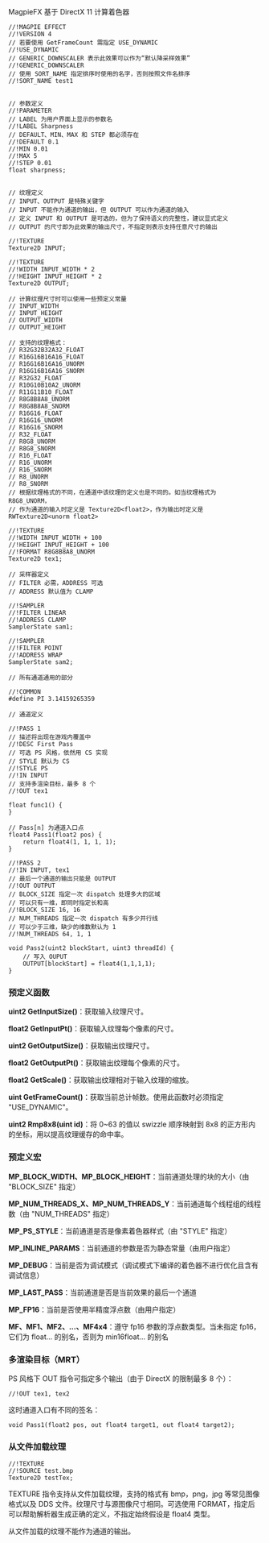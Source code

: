 MagpieFX 基于 DirectX 11 计算着色器

``` hlsl
//!MAGPIE EFFECT
//!VERSION 4
// 若要使用 GetFrameCount 需指定 USE_DYNAMIC
//!USE_DYNAMIC
// GENERIC_DOWNSCALER 表示此效果可以作为“默认降采样效果”
//!GENERIC_DOWNSCALER
// 使用 SORT_NAME 指定排序时使用的名字，否则按照文件名排序
//!SORT_NAME test1


// 参数定义
//!PARAMETER
// LABEL 为用户界面上显示的参数名
//!LABEL Sharpness
// DEFAULT、MIN、MAX 和 STEP 都必须存在
//!DEFAULT 0.1
//!MIN 0.01
//!MAX 5
//!STEP 0.01
float sharpness;


// 纹理定义
// INPUT、OUTPUT 是特殊关键字
// INPUT 不能作为通道的输出，但 OUTPUT 可以作为通道的输入
// 定义 INPUT 和 OUTPUT 是可选的，但为了保持语义的完整性，建议显式定义
// OUTPUT 的尺寸即为此效果的输出尺寸，不指定则表示支持任意尺寸的输出

//!TEXTURE
Texture2D INPUT;

//!TEXTURE
//!WIDTH INPUT_WIDTH * 2
//!HEIGHT INPUT_HEIGHT * 2
Texture2D OUTPUT;

// 计算纹理尺寸时可以使用一些预定义常量
// INPUT_WIDTH
// INPUT_HEIGHT
// OUTPUT_WIDTH
// OUTPUT_HEIGHT

// 支持的纹理格式：
// R32G32B32A32_FLOAT
// R16G16B16A16_FLOAT
// R16G16B16A16_UNORM
// R16G16B16A16_SNORM
// R32G32_FLOAT
// R10G10B10A2_UNORM
// R11G11B10_FLOAT
// R8G8B8A8_UNORM
// R8G8B8A8_SNORM
// R16G16_FLOAT
// R16G16_UNORM
// R16G16_SNORM
// R32_FLOAT
// R8G8_UNORM
// R8G8_SNORM
// R16_FLOAT
// R16_UNORM
// R16_SNORM
// R8_UNORM
// R8_SNORM
// 根据纹理格式的不同，在通道中该纹理的定义也是不同的。如当纹理格式为 R8G8_UNORM，
// 作为通道的输入时定义是 Texture2D<float2>，作为输出时定义是 RWTexture2D<unorm float2>

//!TEXTURE
//!WIDTH INPUT_WIDTH + 100
//!HEIGHT INPUT_HEIGHT + 100
//!FORMAT R8G8B8A8_UNORM
Texture2D tex1;

// 采样器定义
// FILTER 必需，ADDRESS 可选
// ADDRESS 默认值为 CLAMP

//!SAMPLER
//!FILTER LINEAR
//!ADDRESS CLAMP
SamplerState sam1;

//!SAMPLER
//!FILTER POINT
//!ADDRESS WRAP
SamplerState sam2;

// 所有通道通用的部分

//!COMMON
#define PI 3.14159265359

// 通道定义

//!PASS 1
// 描述将出现在游戏内覆盖中
//!DESC First Pass
// 可选 PS 风格，依然用 CS 实现
// STYLE 默认为 CS
//!STYLE PS
//!IN INPUT
// 支持多渲染目标，最多 8 个
//!OUT tex1

float func1() {
}

// Pass[n] 为通道入口点
float4 Pass1(float2 pos) {
    return float4(1, 1, 1, 1);
}

//!PASS 2
//!IN INPUT, tex1
// 最后一个通道的输出只能是 OUTPUT
//!OUT OUTPUT
// BLOCK_SIZE 指定一次 dispatch 处理多大的区域
// 可以只有一维，即同时指定长和高
//!BLOCK_SIZE 16, 16
// NUM_THREADS 指定一次 dispatch 有多少并行线
// 可以少于三维，缺少的维数默认为 1
//!NUM_THREADS 64, 1, 1

void Pass2(uint2 blockStart, uint3 threadId) {
    // 写入 OUPUT
    OUTPUT[blockStart] = float4(1,1,1,1);
}
```

### 预定义函数

**uint2 GetInputSize()**：获取输入纹理尺寸。

**float2 GetInputPt()**：获取输入纹理每个像素的尺寸。

**uint2 GetOutputSize()**：获取输出纹理尺寸。

**float2 GetOutputPt()**：获取输出纹理每个像素的尺寸。

**float2 GetScale()**：获取输出纹理相对于输入纹理的缩放。

**uint GetFrameCount()**：获取当前总计帧数。使用此函数时必须指定 "USE_DYNAMIC"。

**uint2 Rmp8x8(uint id)**：将 0~63 的值以 swizzle 顺序映射到 8x8 的正方形内的坐标，用以提高纹理缓存的命中率。


### 预定义宏

**MP_BLOCK_WIDTH、MP_BLOCK_HEIGHT**：当前通道处理的块的大小（由 "BLOCK_SIZE" 指定）

**MP_NUM_THREADS_X、MP_NUM_THREADS_Y**：当前通道每个线程组的线程数（由 "NUM_THREADS" 指定）

**MP_PS_STYLE**：当前通道是否是像素着色器样式（由 "STYLE" 指定）

**MP_INLINE_PARAMS**：当前通道的参数是否为静态常量（由用户指定）

**MP_DEBUG**：当前是否为调试模式（调试模式下编译的着色器不进行优化且含有调试信息）

**MP_LAST_PASS**：当前通道是否是当前效果的最后一个通道

**MP_FP16**：当前是否使用半精度浮点数（由用户指定）

**MF、MF1、MF2、...、MF4x4**：遵守 fp16 参数的浮点数类型。当未指定 fp16，它们为 float... 的别名，否则为 min16float... 的别名


### 多渲染目标（MRT）

PS 风格下 OUT 指令可指定多个输出（由于 DirectX 的限制最多 8 个）：
``` hlsl
//!OUT tex1, tex2
```

这时通道入口有不同的签名：
``` hlsl
void Pass1(float2 pos, out float4 target1, out float4 target2);
```

### 从文件加载纹理

``` hlsl
//!TEXTURE
//!SOURCE test.bmp
Texture2D testTex;
```

TEXTURE 指令支持从文件加载纹理，支持的格式有 bmp，png，jpg 等常见图像格式以及 DDS 文件。纹理尺寸与源图像尺寸相同。可选使用 FORMAT，指定后可以帮助解析器生成正确的定义，不指定始终假设是 float4 类型。

从文件加载的纹理不能作为通道的输出。
